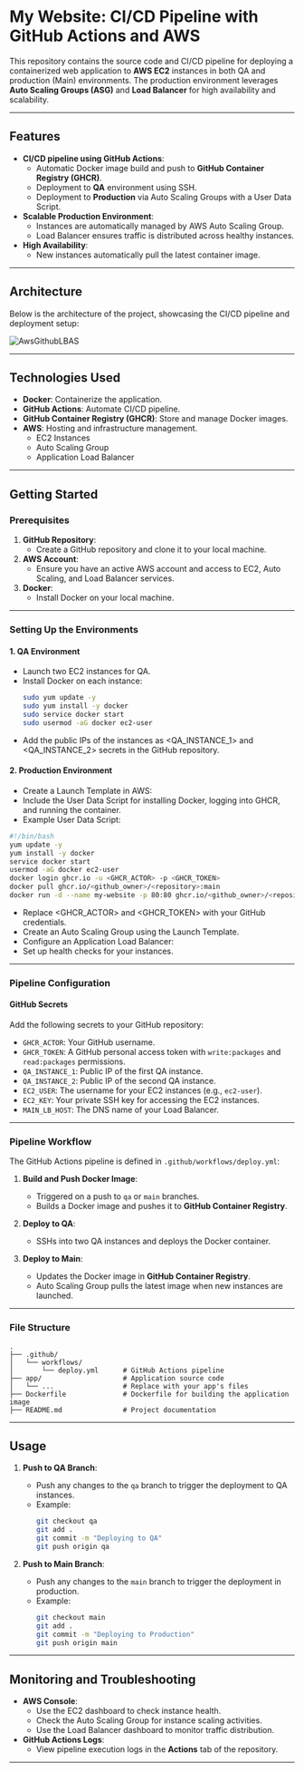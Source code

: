 # **My Website: CI/CD Pipeline with GitHub Actions and AWS**

This repository contains the source code and CI/CD pipeline for deploying a containerized web application to **AWS EC2** instances in both QA and production (Main) environments. The production environment leverages **Auto Scaling Groups (ASG)** and **Load Balancer** for high availability and scalability.

---

## **Features**
- **CI/CD pipeline using GitHub Actions**:
  - Automatic Docker image build and push to **GitHub Container Registry (GHCR)**.
  - Deployment to **QA** environment using SSH.
  - Deployment to **Production** via Auto Scaling Groups with a User Data Script.
- **Scalable Production Environment**:
  - Instances are automatically managed by AWS Auto Scaling Group.
  - Load Balancer ensures traffic is distributed across healthy instances.
- **High Availability**:
  - New instances automatically pull the latest container image.

---

## **Architecture**

Below is the architecture of the project, showcasing the CI/CD pipeline and deployment setup:

![AwsGithubLBAS](https://github.com/user-attachments/assets/af3f71bf-94ef-4cd1-a202-c1fad25e9a0f)

---

## **Technologies Used**
- **Docker**: Containerize the application.
- **GitHub Actions**: Automate CI/CD pipeline.
- **GitHub Container Registry (GHCR)**: Store and manage Docker images.
- **AWS**: Hosting and infrastructure management.
  - EC2 Instances
  - Auto Scaling Group
  - Application Load Balancer

---

## **Getting Started**

### **Prerequisites**
1. **GitHub Repository**:
   - Create a GitHub repository and clone it to your local machine.
2. **AWS Account**:
   - Ensure you have an active AWS account and access to EC2, Auto Scaling, and Load Balancer services.
3. **Docker**:
   - Install Docker on your local machine.

---

### **Setting Up the Environments**

#### **1. QA Environment**
- Launch two EC2 instances for QA.
- Install Docker on each instance:
  ```bash
  sudo yum update -y
  sudo yum install -y docker
  sudo service docker start
  sudo usermod -aG docker ec2-user
  ```
- Add the public IPs of the instances as <QA_INSTANCE_1> and <QA_INSTANCE_2> secrets in the GitHub repository.
  
#### **2. Production Environment**
- Create a Launch Template in AWS:
 - Include the User Data Script for installing Docker, logging into GHCR, and running the container.
 - Example User Data Script:
```bash
#!/bin/bash
yum update -y
yum install -y docker
service docker start
usermod -aG docker ec2-user
docker login ghcr.io -u <GHCR_ACTOR> -p <GHCR_TOKEN>
docker pull ghcr.io/<github_owner>/<repository>:main
docker run -d --name my-website -p 80:80 ghcr.io/<github_owner>/<repository>:main
```
 - Replace <GHCR_ACTOR> and <GHCR_TOKEN> with your GitHub credentials.
- Create an Auto Scaling Group using the Launch Template.
- Configure an Application Load Balancer:
 - Set up health checks for your instances.


---

### **Pipeline Configuration**

#### **GitHub Secrets**
Add the following secrets to your GitHub repository:
- `GHCR_ACTOR`: Your GitHub username.
- `GHCR_TOKEN`: A GitHub personal access token with `write:packages` and `read:packages` permissions.
- `QA_INSTANCE_1`: Public IP of the first QA instance.
- `QA_INSTANCE_2`: Public IP of the second QA instance.
- `EC2_USER`: The username for your EC2 instances (e.g., `ec2-user`).
- `EC2_KEY`: Your private SSH key for accessing the EC2 instances.
- `MAIN_LB_HOST`: The DNS name of your Load Balancer.

---

### **Pipeline Workflow**

The GitHub Actions pipeline is defined in `.github/workflows/deploy.yml`:

1. **Build and Push Docker Image**:
   - Triggered on a push to `qa` or `main` branches.
   - Builds a Docker image and pushes it to **GitHub Container Registry**.

2. **Deploy to QA**:
   - SSHs into two QA instances and deploys the Docker container.

3. **Deploy to Main**:
   - Updates the Docker image in **GitHub Container Registry**.
   - Auto Scaling Group pulls the latest image when new instances are launched.

---

### **File Structure**

```plaintext
.
├── .github/
│   └── workflows/
│       └── deploy.yml      # GitHub Actions pipeline
├── app/                    # Application source code
│   └── ...                 # Replace with your app's files
├── Dockerfile              # Dockerfile for building the application image
├── README.md               # Project documentation
```
---

## **Usage**

1. **Push to QA Branch**:
   - Push any changes to the `qa` branch to trigger the deployment to QA instances.
   - Example:
     ```bash
     git checkout qa
     git add .
     git commit -m "Deploying to QA"
     git push origin qa
     ```

2. **Push to Main Branch**:
   - Push any changes to the `main` branch to trigger the deployment in production.
   - Example:
     ```bash
     git checkout main
     git add .
     git commit -m "Deploying to Production"
     git push origin main
     ```

---

## **Monitoring and Troubleshooting**

- **AWS Console**:
  - Use the EC2 dashboard to check instance health.
  - Check the Auto Scaling Group for instance scaling activities.
  - Use the Load Balancer dashboard to monitor traffic distribution.
- **GitHub Actions Logs**:
  - View pipeline execution logs in the **Actions** tab of the repository.

---





